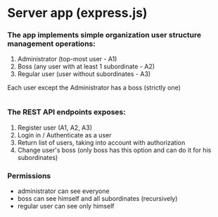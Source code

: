 # Server app (express.js)

### The app implements simple organization user structure management operations:

1. Administrator (top-most user - A1)
2. Boss (any user with at least 1 subordinate - A2)
3. Regular user (user without subordinates - A3)

Each user except the Administrator has a boss (strictly one)

```

```

### The REST API endpoints exposes:

1. Register user (A1, A2, A3)
2. Login in / Authenticate as a user
3. Return list of users, taking into account with authorization
4. Change user's boss (only boss has this option and can do it for his subordinates)

### Permissions
- administrator can see everyone
- boss can see himself and all subordinates (recursively)
- regular user can see only himself





